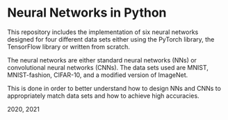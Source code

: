 # Neural Networks in Python

This repository includes the implementation of six neural networks designed for four
different data sets either using the PyTorch library, the TensorFlow library or written
from scratch.

The neural networks are either standard neural networks (NNs) or convolutional neural networks
(CNNs). The data sets used are MNIST, MNIST-fashion, CIFAR-10, and a modified version of ImageNet.

This is done in order to better understand how to design NNs and CNNs to appropriately
match data sets and how to achieve high accuracies.

2020, 2021